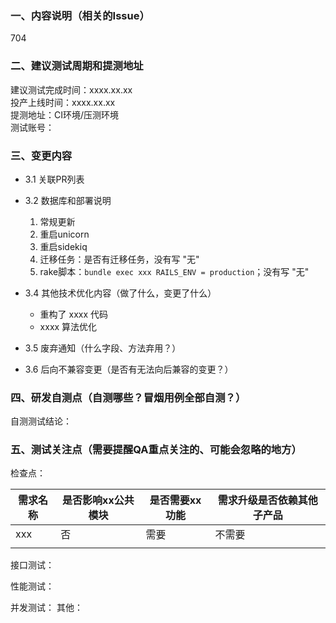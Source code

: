 ### 一、内容说明（相关的Issue）
704

### 二、建议测试周期和提测地址
建议测试完成时间：xxxx.xx.xx  
投产上线时间：xxxx.xx.xx  
提测地址：CI环境/压测环境  
测试账号：

### 三、变更内容
* 3.1 关联PR列表

* 3.2 数据库和部署说明
    1. 常规更新
    2. 重启unicorn
    3. 重启sidekiq
    4. 迁移任务：是否有迁移任务，没有写 "无"
    5. rake脚本：`bundle exec xxx RAILS_ENV = production`；没有写 "无"

* 3.4 其他技术优化内容（做了什么，变更了什么）
    - 重构了 xxxx 代码
    - xxxx 算法优化


* 3.5 废弃通知（什么字段、方法弃用？）



* 3.6  后向不兼容变更（是否有无法向后兼容的变更？）



### 四、研发自测点（自测哪些？冒烟用例全部自测？）
自测测试结论：


### 五、测试关注点（需要提醒QA重点关注的、可能会忽略的地方）
检查点：

| 需求名称 | 是否影响xx公共模块 | 是否需要xx功能 | 需求升级是否依赖其他子产品 |
|------|------------|----------|---------------|
| xxx  | 否          | 需要       | 不需要           |
|      |            |          |               |

接口测试：

性能测试：

并发测试：
其他：
